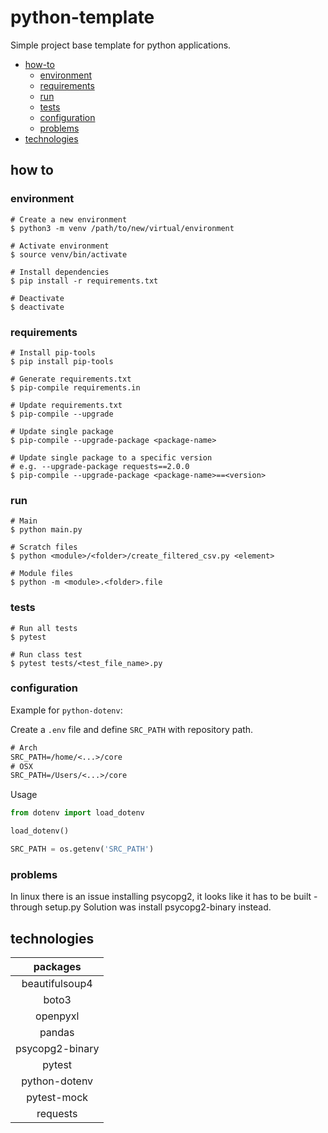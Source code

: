 # python-template

Simple project base template for python applications.

- [how-to](#how-to)
  - [environment](#environment)
  - [requirements](#requirements)
  - [run](#run)
  - [tests](#tests)
  - [configuration](#configuration)
  - [problems](#problems)
- [technologies](#technologies)

## how to

### environment

```shell
# Create a new environment
$ python3 -m venv /path/to/new/virtual/environment

# Activate environment
$ source venv/bin/activate

# Install dependencies
$ pip install -r requirements.txt

# Deactivate
$ deactivate
```

### requirements

```shell
# Install pip-tools
$ pip install pip-tools

# Generate requirements.txt
$ pip-compile requirements.in

# Update requirements.txt
$ pip-compile --upgrade

# Update single package
$ pip-compile --upgrade-package <package-name>

# Update single package to a specific version
# e.g. --upgrade-package requests==2.0.0
$ pip-compile --upgrade-package <package-name>==<version>
```

### run

```shell
# Main
$ python main.py

# Scratch files
$ python <module>/<folder>/create_filtered_csv.py <element>

# Module files
$ python -m <module>.<folder>.file
```

### tests

```shell
# Run all tests
$ pytest

# Run class test
$ pytest tests/<test_file_name>.py
```

### configuration

Example for `python-dotenv`:

Create a `.env` file and define `SRC_PATH` with repository path.

```txt
# Arch
SRC_PATH=/home/<...>/core
# OSX
SRC_PATH=/Users/<...>/core
```

Usage

```python
from dotenv import load_dotenv

load_dotenv()

SRC_PATH = os.getenv('SRC_PATH')
```

### problems

In linux there is an issue installing psycopg2, it looks like it has to be built - through setup.py
Solution was install psycopg2-binary instead.

## technologies

|    packages     |
| :-------------: |
| beautifulsoup4  |
|      boto3      |
|    openpyxl     |
|     pandas      |
| psycopg2-binary |
|     pytest      |
|  python-dotenv  |
|   pytest-mock   |
|    requests     |
